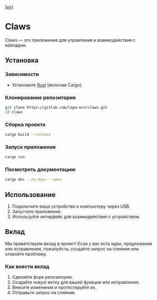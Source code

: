 [[en](./README.md)]

# Claws
Claws — это приложение для управления и взаимодействия с кейпадом.

## Установка
### Зависимости
- Установите [Rust](https://www.rust-lang.org/tools/install) (включая Cargo).

### Клонирование репозитория
```bash
git clone https://gitlab.com/lapa-ecn/claws.git
cd claws
```

### Сборка проекта
```bash
cargo build --release
```

### Запуск приложения
```bash
cargo run
```

### Посмотреть документацию

```bash
cargo doc --no-deps --open
```

## Использование
1. Подключите ваше устройство к компьютеру через USB.
2. Запустите приложение.
3. Используйте интерфейс для взаимодействия с устройством.

## Вклад
Мы приветствуем вклад в проект! Если у вас есть идеи, предложения или исправления, пожалуйста, создайте запрос на слияние или откройте проблему.

### Как внести вклад
1. Сделайте форк репозитория.
2. Создайте новую ветку для вашей функции или исправления.
3. Внесите изменения и протестируйте их.
4. Отправьте запрос на слияние.

